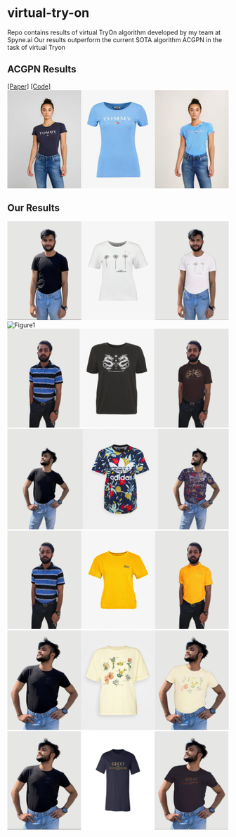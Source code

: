 # virtual-try-on
Repo contains results of virtual TryOn algorithm developed by my team at Spyne.ai
Our results outperform the current SOTA algorithm ACGPN in the task of virtual Tryon
## ACGPN Results 
[[Paper]](https://arxiv.org/abs/2003.05863) [[Code]](https://github.com/switchablenorms/DeepFashion_Try_On)
<br>
![ACGPN results](./assets/acgpn.png)

## Our Results
![Figure3](./assets/testind_exp7_1024_zalando_5800_06.png)
![Figure1](,/assets/testind_exp7_1024_zalando_5800_00.png)
![Figure2](./assets/testind_exp7_1024_zalando_5800_01.png)
![Figure4](./assets/testind_exp7_1024_zalando_5800_14.png)
![Figure6](./assets/testind_exp7_1024_zalando_5800_19.png)
![Figure6](./assets/testind_exp7_1024_zalando_5800_22.png)
![Figure6](./assets/testind_exp7_1024_zalando_5800_25.png)